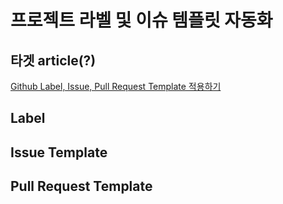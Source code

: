 # 프로젝트 라벨 및 이슈 템플릿 자동화

## 타겟 article(?)

[Github Label, Issue, Pull Request Template 적용하기](https://velog.io/@modolee/github-initial-settings)

## Label

## Issue Template

## Pull Request Template
